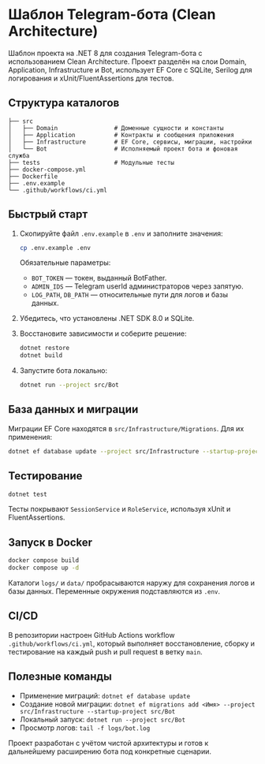 # Шаблон Telegram-бота (Clean Architecture)

Шаблон проекта на .NET 8 для создания Telegram-бота с использованием Clean Architecture. Проект разделён на слои Domain, Application, Infrastructure и Bot, использует EF Core с SQLite, Serilog для логирования и xUnit/FluentAssertions для тестов.

## Структура каталогов

```
├── src
│   ├── Domain                # Доменные сущности и константы
│   ├── Application           # Контракты и сообщения приложения
│   ├── Infrastructure        # EF Core, сервисы, миграции, настройки
│   └── Bot                   # Исполняемый проект бота и фоновая служба
├── tests                     # Модульные тесты
├── docker-compose.yml
├── Dockerfile
├── .env.example
└── .github/workflows/ci.yml
```

## Быстрый старт

1. Скопируйте файл `.env.example` в `.env` и заполните значения:
   ```bash
   cp .env.example .env
   ```
   Обязательные параметры:
   - `BOT_TOKEN` — токен, выданный BotFather.
   - `ADMIN_IDS` — Telegram userId администраторов через запятую.
   - `LOG_PATH`, `DB_PATH` — относительные пути для логов и базы данных.

2. Убедитесь, что установлены .NET SDK 8.0 и SQLite.

3. Восстановите зависимости и соберите решение:
   ```bash
   dotnet restore
   dotnet build
   ```

4. Запустите бота локально:
   ```bash
   dotnet run --project src/Bot
   ```

## База данных и миграции

Миграции EF Core находятся в `src/Infrastructure/Migrations`. Для их применения:
```bash
dotnet ef database update --project src/Infrastructure --startup-project src/Bot
```

## Тестирование

```bash
dotnet test
```

Тесты покрывают `SessionService` и `RoleService`, используя xUnit и FluentAssertions.

## Запуск в Docker

```bash
docker compose build
docker compose up -d
```

Каталоги `logs/` и `data/` пробрасываются наружу для сохранения логов и базы данных. Переменные окружения подставляются из `.env`.

## CI/CD

В репозитории настроен GitHub Actions workflow `.github/workflows/ci.yml`, который выполняет восстановление, сборку и тестирование на каждый push и pull request в ветку `main`.

## Полезные команды

- Применение миграций: `dotnet ef database update`
- Создание новой миграции: `dotnet ef migrations add <Имя> --project src/Infrastructure --startup-project src/Bot`
- Локальный запуск: `dotnet run --project src/Bot`
- Просмотр логов: `tail -f logs/bot.log`

Проект разработан с учётом чистой архитектуры и готов к дальнейшему расширению бота под конкретные сценарии.
